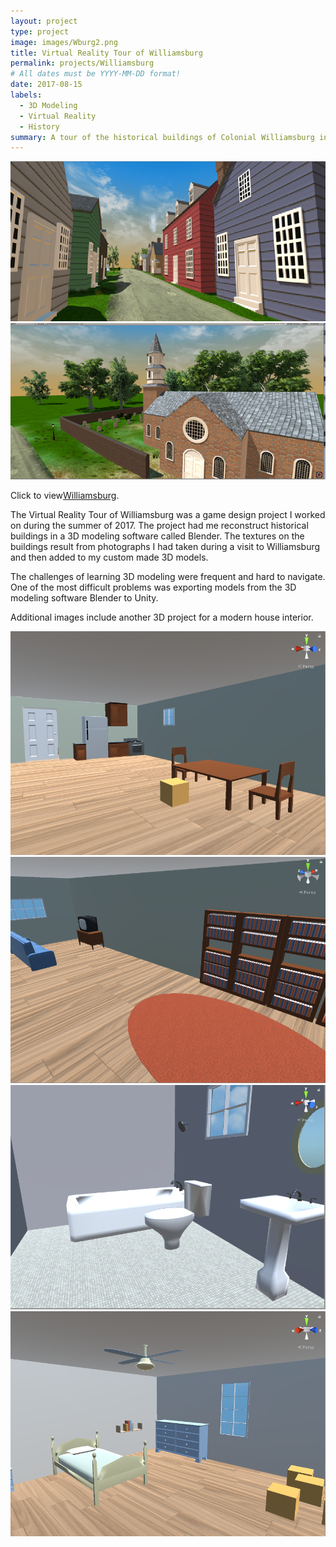 ```yaml
---
layout: project
type: project
image: images/Wburg2.png
title: Virtual Reality Tour of Williamsburg
permalink: projects/Williamsburg
# All dates must be YYYY-MM-DD format!
date: 2017-08-15
labels:
  - 3D Modeling
  - Virtual Reality
  - History
summary: A tour of the historical buildings of Colonial Williamsburg in Virtual Reality.
---
```


<div class="ui large rounded images">
  <img class="ui image" src="../images/Wburg1.png">
  <img class="ui image" src="../images/wburg3.png">
</div>

Click to view[Williamsburg](http://ryseymour.github.io/WVR/).

The Virtual Reality Tour of Williamsburg was a game design project I worked on during the summer of 2017.  The project had me reconstruct historical buildings in a 3D modeling software called Blender.  The textures on the buildings result from photographs I had taken during a visit to Williamsburg and then added to my custom made 3D models.  

The challenges of learning 3D modeling were frequent and hard to navigate.  One of the most difficult problems was exporting models from the 3D modeling software Blender to Unity.  

Additional images include another 3D project for a modern house interior.

<div class="ui large rounded images">
  <img class="ui image" src="../images/lr1.png">
  <img class="ui image" src="../images/lr2.png">
  <img class="ui image" src="../images/bathroom.png">
  <img class="ui image" src="../images/bedroom 1.png">
</div>

